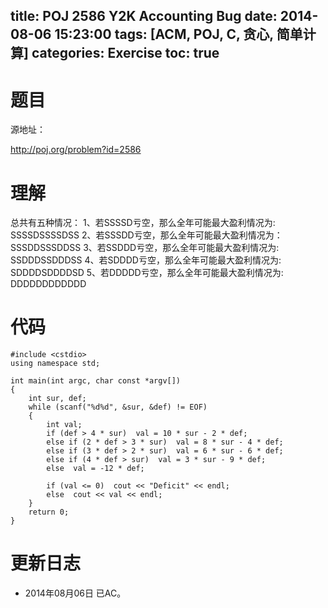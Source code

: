 ﻿title: POJ 2586 Y2K Accounting Bug
date: 2014-08-06 15:23:00
tags: [ACM, POJ, C, 贪心, 简单计算]
categories: Exercise
toc: true
---
# 题目
源地址：

http://poj.org/problem?id=2586

# 理解
总共有五种情况：
1、若SSSSD亏空，那么全年可能最大盈利情况为: SSSSDSSSSDSS
2、若SSSDD亏空，那么全年可能最大盈利情况为：SSSDDSSSDDSS
3、若SSDDD亏空，那么全年可能最大盈利情况为: SSDDDSSDDDSS
4、若SDDDD亏空，那么全年可能最大盈利情况为: SDDDDSDDDDSD
5、若DDDDD亏空，那么全年可能最大盈利情况为: DDDDDDDDDDDD

<!-- more -->

# 代码
```#include <iostream>
#include <cstdio>
using namespace std;

int main(int argc, char const *argv[])
{
    int sur, def;
    while (scanf("%d%d", &sur, &def) != EOF)
    {
        int val;
        if (def > 4 * sur)  val = 10 * sur - 2 * def;
        else if (2 * def > 3 * sur)  val = 8 * sur - 4 * def;
        else if (3 * def > 2 * sur)  val = 6 * sur - 6 * def;
        else if (4 * def > sur)  val = 3 * sur - 9 * def;
        else  val = -12 * def;

        if (val <= 0)  cout << "Deficit" << endl;
        else  cout << val << endl;
    }
    return 0;
}
```	
# 更新日志
- 2014年08月06日 已AC。